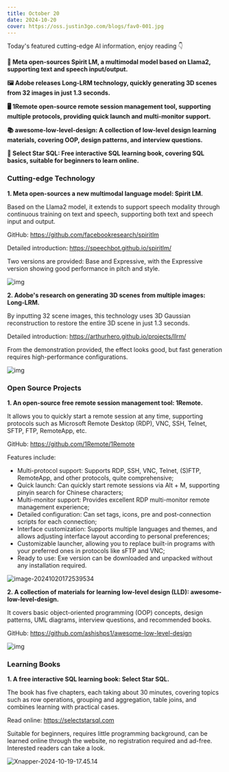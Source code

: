 ```yaml
---
title: October 20
date: 2024-10-20
cover: https://oss.justin3go.com/blogs/fav0-001.jpg
---
```


Today's featured cutting-edge AI information, enjoy reading 👇

**💬 Meta open-sources Spirit LM, a multimodal model based on Llama2, supporting text and speech input/output.**

**🖼️ Adobe releases Long-LRM technology, quickly generating 3D scenes from 32 images in just 1.3 seconds.**

**🖥️ 1Remote open-source remote session management tool, supporting multiple protocols, providing quick launch and multi-monitor support.**

**📚 awesome-low-level-design: A collection of low-level design learning materials, covering OOP, design patterns, and interview questions.**

**📖 Select Star SQL: Free interactive SQL learning book, covering SQL basics, suitable for beginners to learn online.**

### Cutting-edge Technology

**1. Meta open-sources a new multimodal language model: Spirit LM.**

Based on the Llama2 model, it extends to support speech modality through continuous training on text and speech, supporting both text and speech input and output.

GitHub: https://github.com/facebookresearch/spiritlm

Detailed introduction: https://speechbot.github.io/spiritlm/

Two versions are provided: Base and Expressive, with the Expressive version showing good performance in pitch and style.

![img](https://cdn.jsdelivr.net/gh/freelander/oss@master/ai-daily/2024-10-20/spiritlm_overview.png)

**2. Adobe's research on generating 3D scenes from multiple images: Long-LRM.**

By inputting 32 scene images, this technology uses 3D Gaussian reconstruction to restore the entire 3D scene in just 1.3 seconds.

Detailed introduction: https://arthurhero.github.io/projects/llrm/

From the demonstration provided, the effect looks good, but fast generation requires high-performance configurations.

![img](https://cdn.jsdelivr.net/gh/freelander/oss@master/ai-daily/2024-10-20/fig2.png)

### Open Source Projects

**1. An open-source free remote session management tool: 1Remote.**

It allows you to quickly start a remote session at any time, supporting protocols such as Microsoft Remote Desktop (RDP), VNC, SSH, Telnet, SFTP, FTP, RemoteApp, etc.

GitHub: https://github.com/1Remote/1Remote

Features include:

- Multi-protocol support: Supports RDP, SSH, VNC, Telnet, (S)FTP, RemoteApp, and other protocols, quite comprehensive;
- Quick launch: Can quickly start remote sessions via Alt + M, supporting pinyin search for Chinese characters;
- Multi-monitor support: Provides excellent RDP multi-monitor remote management experience;
- Detailed configuration: Can set tags, icons, pre and post-connection scripts for each connection;
- Interface customization: Supports multiple languages and themes, and allows adjusting interface layout according to personal preferences;
- Customizable launcher, allowing you to replace built-in programs with your preferred ones in protocols like sFTP and VNC;
- Ready to use: Exe version can be downloaded and unpacked without any installation required.

![image-20241020172539534](https://cdn.jsdelivr.net/gh/freelander/oss@master/ai-daily/2024-10-20/image-20241020172539534.png)

**2. A collection of materials for learning low-level design (LLD): awesome-low-level-design.**

It covers basic object-oriented programming (OOP) concepts, design patterns, UML diagrams, interview questions, and recommended books.

GitHub: https://github.com/ashishps1/awesome-low-level-design

![img](https://cdn.jsdelivr.net/gh/freelander/oss@master/ai-daily/2024-10-20/lld-repo-logo.png)

### Learning Books

**1. A free interactive SQL learning book: Select Star SQL.**

The book has five chapters, each taking about 30 minutes, covering topics such as row operations, grouping and aggregation, table joins, and combines learning with practical cases.

Read online: https://selectstarsql.com

Suitable for beginners, requires little programming background, can be learned online through the website, no registration required and ad-free. Interested readers can take a look.

![Xnapper-2024-10-19-17.45.14](https://cdn.jsdelivr.net/gh/freelander/oss@master/ai-daily/2024-10-20/Xnapper-2024-10-19-17.45.14.png)
